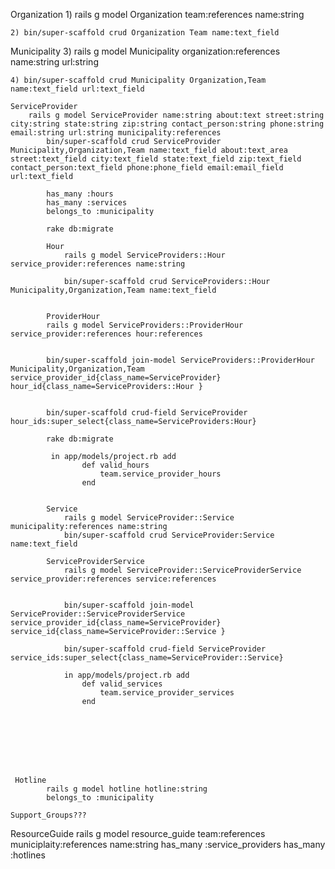 
Organization
    1) rails g model Organization team:references name:string

    2) bin/super-scaffold crud Organization Team name:text_field 


Municipality
    3) rails g model Municipality organization:references name:string url:string

    4) bin/super-scaffold crud Municipality Organization,Team name:text_field url:text_field

    ServiceProvider 
        rails g model ServiceProvider name:string about:text street:string city:string state:string zip:string contact_person:string phone:string email:string url:string municipality:references
            bin/super-scaffold crud ServiceProvider Municipality,Organization,Team name:text_field about:text_area street:text_field city:text_field state:text_field zip:text_field contact_person:text_field phone:phone_field email:email_field url:text_field
            
            has_many :hours
            has_many :services
            belongs_to :municipality

            rake db:migrate
       
            Hour
                rails g model ServiceProviders::Hour service_provider:references name:string

                bin/super-scaffold crud ServiceProviders::Hour Municipality,Organization,Team name:text_field 
    

            ProviderHour
            rails g model ServiceProviders::ProviderHour service_provider:references hour:references 


            bin/super-scaffold join-model ServiceProviders::ProviderHour Municipality,Organization,Team service_provider_id{class_name=ServiceProvider} hour_id{class_name=ServiceProviders::Hour }


            bin/super-scaffold crud-field ServiceProvider hour_ids:super_select{class_name=ServiceProviders:Hour} 

            rake db:migrate

             in app/models/project.rb add
                    def valid_hours
                        team.service_provider_hours
                    end

            
            Service
                rails g model ServiceProvider::Service municipality:references name:string
                bin/super-scaffold crud ServiceProvider:Service name:text_field
            
            ServiceProviderService
                rails g model ServiceProvider::ServiceProviderService service_provider:references service:references
            

                bin/super-scaffold join-model ServiceProvider::ServiceProviderService service_provider_id{class_name=ServiceProvider} service_id{class_name=ServiceProvider::Service }

                bin/super-scaffold crud-field ServiceProvider service_ids:super_select{class_name=ServiceProvider::Service}

                in app/models/project.rb add
                    def valid_services
                        team.service_provider_services
                    end








     Hotline
            rails g model hotline hotline:string
            belongs_to :municipality
    
    Support_Groups???


ResourceGuide
    rails g model resource_guide team:references  municiplaity:references name:string
        has_many :service_providers
        has_many :hotlines